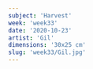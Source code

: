 ```yaml
---
subject: 'Harvest'
week: 'week33'
date: '2020-10-23'
artist: 'Gil'
dimensions: '30x25 cm'
slug: 'week33/Gil.jpg'
---
```

